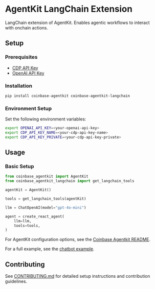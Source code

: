 # AgentKit LangChain Extension

LangChain extension of AgentKit. Enables agentic workflows to interact with onchain actions.

## Setup

### Prerequisites

- [CDP API Key](https://portal.cdp.coinbase.com/access/api)
- [OpenAI API Key](https://platform.openai.com/docs/quickstart#create-and-export-an-api-key)

### Installation

```bash
pip install coinbase-agentkit coinbase-agentkit-langchain
```

### Environment Setup

Set the following environment variables:

```bash
export OPENAI_API_KEY=<your-openai-api-key>
export CDP_API_KEY_NAME=<your-cdp-api-key-name>
export CDP_API_KEY_PRIVATE=<your-cdp-api-key-private>
```

## Usage

### Basic Setup

```python
from coinbase_agentkit import AgentKit
from coinbase_agentkit_langchain import get_langchain_tools

agentKit = AgentKit()

tools = get_langchain_tools(agentKit)

llm = ChatOpenAI(model="gpt-4o-mini")

agent = create_react_agent(
    llm=llm,
    tools=tools,
)
```

For AgentKit configuration options, see the [Coinbase Agentkit README](https://github.com/coinbase/agentkit/blob/master/python/coinbase-agentkit/README.md).

For a full example, see the [chatbot example](https://github.com/coinbase/agentkit/blob/master/python/examples/langchain-smart-wallet-chatbot/chatbot.py).

## Contributing

See [CONTRIBUTING.md](https://github.com/coinbase/agentkit/blob/master/CONTRIBUTING.md) for detailed setup instructions and contribution guidelines.
